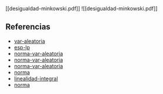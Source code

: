 [[desigualdad-minkowski.pdf]]
![[desigualdad-minkowski.pdf]]

## Referencias
- [var-aleatoria](./var-aleatoria.md)
- [esp-lp](./esp-lp.md)
- [norma-var-aleatoria](./norma-var-aleatoria.md)
- [norma-var-aleatoria](./norma-var-aleatoria.md)
- [norma-var-aleatoria](./norma-var-aleatoria.md)
- [norma](./norma.md)
- [linealidad-integral](./linealidad-integral.md)
- [norma](./norma.md)
